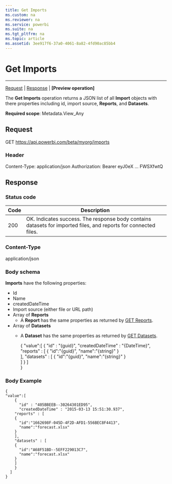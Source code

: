 ```yaml
---
title: Get Imports
ms.custom: na
ms.reviewer: na
ms.service: powerbi
ms.suite: na
ms.tgt_pltfrm: na
ms.topic: article
ms.assetid: 3ee917f6-37a0-4061-8a82-4fd90ac85bb4
---
```

# Get Imports
---
[Request](#request) | [Response](#response)
<a name="top"/> | **[Preview operation]**

The **Get Imports** operation returns a JSON list of all **Import** objects with there properties including id, import source, **Reports**, and **Datasets**. 

**Required scope**: Metadata.View_Any
<a name="request"/>
## Request
GET https://api.powerbi.com/beta/myorg/imports

### Header
Content-Type: application/json
Authorization: Bearer eyJ0eX ... FWSXfwtQ	
<a name="response"/> 
## Response

### Status code

|Code|Description
|---|---
|200|OK. Indicates success. The response body contains datasets for imported files, and reports for connected files.

### Content-Type
application/json

### Body schema 

**Imports** have the following properties:

- Id
- Name
- createdDateTime
- Import source (either file or URL path)
- Array of **Reports** 
  - A **Report** has the same properties as returned by [GET Reports](Get-Reports.md).
- Array of **Datasets**
  - A **Dataset** has the same properties as returned by [GET Datasets](Get-Datasets.md).
  
  
    {
    "value":[
        {
          "id" : "{guid}",
          "createdDateTime" : "{DateTime}",
        "reports" : [
        {
          "id":"{guid}",
          "name":"{string}"
        }  
        ],
        "datasets" : [
        {
          "id":"{guid}",
          "name":"{string}"
        }  
        ]
        }
      ]    
    }  

### Body Example

    {
    "value":[
        {
          "id" : "405BBEEB--30264301ED95",
          "createdDateTime" : "2015-03-13 15:51:30.937",
        "reports" : [
        {
          "id":"1662698F-045D-4F2D-AFD1-556BEC8F4413",
          "name":"forecast.xlsx"
        }  
        ],
        "datasets" : [
        {
          "id":"A68F51BD--5EFF229013C7",
          "name":"forecast.xlsx"
        }  
        ]
        }
      ]    
    }  
